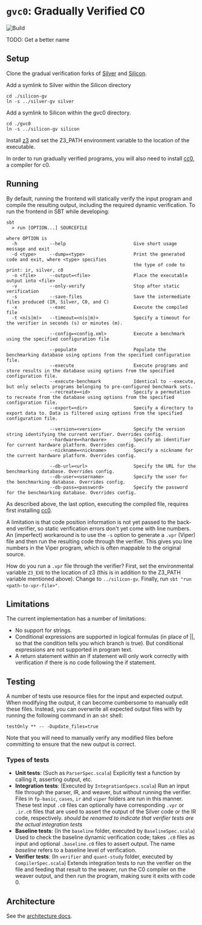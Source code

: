 # `gvc0`: Gradually Verified C0

![Build](https://github.com/gradual-verification/gvc0/actions/workflows/build.yml/badge.svg)

TODO: Get a better name

## Setup

Clone the gradual verification forks of [Silver](https://github.com/gradual-verification/silver-gv)
and [Silicon](https://github.com/gradual-verification/silicon-gv).

Add a symlink to Silver within the Silicon directory

```
cd ./silicon-gv
ln -s ../silver-gv silver
```

Add a symlink to Silicon within the gvc0 directory.

```
cd ./gvc0
ln -s ../silicon-gv silicon
```

Install [z3](https://github.com/Z3Prover/z3/releases) and set the Z3_PATH environment variable to the location of the
executable.

In order to run gradually verified programs, you will also need to
install [cc0](https://bitbucket.org/c0-lang/docs/wiki/Downloads), a compiler for c0.

## Running

By default, running the frontend will statically verify the input program and compile the resulting output, including
the required dynamic verification. To run the frontend in SBT while developing:

```
sbt
  > run [OPTION...] SOURCEFILE

where OPTION is
  -h            --help                         Give short usage message and exit
  -d <type>     --dump=<type>                  Print the generated code and exit, where <type> specifies
                                               the type of code to print: ir, silver, c0
  -o <file>     --output=<file>                Place the executable output into <file>
  -v            --only-verify                  Stop after static verification
  -s            --save-files                   Save the intermediate files produced (IR, Silver, C0, and C)
  -x            --exec                         Execute the compiled file
  -t <n(s|m)>   --timeout=<n(s|m)>             Specify a timeout for the verifier in seconds (s) or minutes (m).

                --config=<config.xml>          Execute a benchmark using the specified configuration file

                --populate                     Populate the benchmarking database using options from the specified configuration file.
                --execute                      Execute programs and store results in the database using options from the specified configuration file.
                --execute-benchmark            Identical to --execute, but only selects programs belonging to pre-configured benchmark sets.
                --recreate=<id>                Specify a permutation to recreate from the database using options from the specified configuration file.
                --export=<dir>                 Specify a directory to export data to. Data is filtered using options from the specified configuration file.
                 
                --version=<version>            Specify the version string identifying the current verifier. Overrides config.
                --hardware=<hardware>          Specify an identifier for current hardware platform. Overrides config.
                --nickname=<nickname>          Specify a nickname for the current hardware platform. Overrides config.

                --db-url=<url>                 Specify the URL for the benchmarking database. Overrides config.
                --db-user=<username>           Specify the user for the benchmarking database. Overrides config.
                --db-pass=<password>           Specify the password for the benchmarking database. Overrides config.
```

As described above, the last option, executing the compiled file, requires first
installing [cc0](https://bitbucket.org/c0-lang/docs/wiki/Downloads).

A limitation is that code position information is not yet passed to the back-end verifier, so static verification errors
don't yet come with line numbers. An (imperfect) workaround is to use the `-s` option to generate a `.vpr` (Viper) file
and then run the resulting code through the verifier. This gives you line numbers in the Viper program, which is often
mappable to the original source.

How do you run a `.vpr` file through the verifier? First, set the environmental variable `Z3_EXE` to the location of
z3 (this is in addition to the Z3_PATH variable mentioned above). Change to `../silicon-gv`. Finally,
run `sbt "run <path-to-vpr-file>"`.

## Limitations

The current implementation has a number of limitations:

* No support for strings.
* Conditional expressions are supported in logical formulas (in place of ||, so that the condition tells you which
  branch is true). But conditional expressions are not supported in program text.
* A return statement within an if statement will only work correctly with verification if there is no code following the
  if statement.

## Testing

A number of tests use resource files for the input and expected output. When modifying the output, it can become
cumbersome to manually edit these files. Instead, you can overwrite all expected output files with by running the
following command in an `sbt` shell:

    testOnly ** -- -Dupdate_files=true

Note that you will need to manually verify any modified files before committing to ensure that the new output is
correct.

### Types of tests

- **Unit tests**: (Such as `ParserSpec.scala`) Explicitly test a function by calling it, asserting output, etc.
- **Integration tests**: (Executed by `IntegrationSpecs.scala`) Run an input file through the parser, IR, and weaver,
  but without running the verifier. Files in `fp-basic`, `cases`, `ir` and `viper` folders are run in this manner. These
  test input `.c0` files can optionally have corresponding `.vpr` or `.ir.c0` files that are used to assert the output
  of the Silver code or the IR code, respectively. *should be renamed to indicate that verifier tests are the actual
  integration tests*
- **Baseline tests**: (In the `baseline` folder, executed by `BaselineSpec.scala`) Used to check the baseline dynamic
  verification code; takes `.c0` files as input and optional `.baseline.c0` files to assert output. The name *baseline*
  refers to a baseline level of verification.
- **Verifier tests**:  (In `verifier` and `quant-study` folder, executed by `CompilerSpec.scala`) Extends integration
  tests to run the verifier on the file and feeding that result to the weaver, run the C0 compiler on the weaver output,
  and then run the program, making sure it exits with code 0.

## Architecture

See the [architecture docs](docs/).

